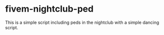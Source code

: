 # fivem-nightclub-ped
This is a simple script including peds in the nightclub with a simple dancing script.
